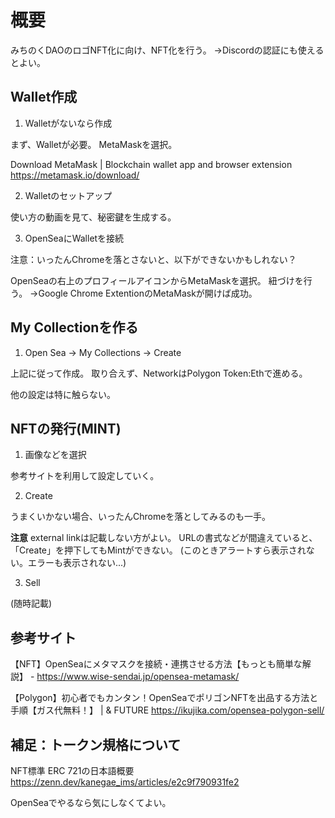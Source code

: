 # 概要

みちのくDAOのロゴNFT化に向け、NFT化を行う。
→Discordの認証にも使えるとよい。

## Wallet作成

1. Walletがないなら作成

まず、Walletが必要。
MetaMaskを選択。

Download MetaMask | Blockchain wallet app and browser extension https://metamask.io/download/

2. Walletのセットアップ

使い方の動画を見て、秘密鍵を生成する。

3. OpenSeaにWalletを接続

注意：いったんChromeを落とさないと、以下ができないかもしれない？

OpenSeaの右上のプロフィールアイコンからMetaMaskを選択。
紐づけを行う。
→Google Chrome ExtentionのMetaMaskが開けば成功。

## My Collectionを作る

1. Open Sea → My Collections → Create

上記に従って作成。
取り合えず、NetworkはPolygon Token:Ethで進める。

他の設定は特に触らない。

## NFTの発行(MINT)

1. 画像などを選択

参考サイトを利用して設定していく。

2. Create

うまくいかない場合、いったんChromeを落としてみるのも一手。

**注意**
external linkは記載しない方がよい。
URLの書式などが間違えていると、「Create」を押下してもMintができない。
(このときアラートすら表示されない。エラーも表示されない...)

3. Sell

(随時記載)

## 参考サイト

【NFT】OpenSeaにメタマスクを接続・連携させる方法【もっとも簡単な解説】 - https://www.wise-sendai.jp/opensea-metamask/

【Polygon】初心者でもカンタン！OpenSeaでポリゴンNFTを出品する方法と手順【ガス代無料！】 | & FUTURE https://ikujika.com/opensea-polygon-sell/

## 補足：トークン規格について

NFT標準 ERC 721の日本語概要 https://zenn.dev/kanegae_ims/articles/e2c9f790931fe2

OpenSeaでやるなら気にしなくてよい。